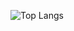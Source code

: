 

![Top Langs](https://github-readme-stats.vercel.app/api/top-langs/?username=apar-mistry&theme=calm&show_icons=true)
